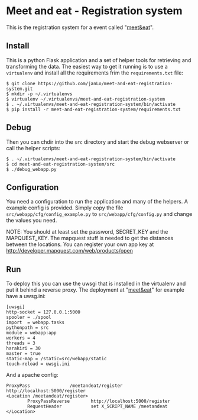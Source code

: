 # Meet and eat - Registration system

This is the registration system for a event called 
"[meet&eat](http://www.exmatrikulationsamt.de/meetandeat)".

## Install

This is a python Flask application and a set of helper tools
for retrieving and transforming the data. The easiest way to
get it running is to use a `virtualenv` and install all the
requirements frim the `requirements.txt` file:

    $ git clone https://github.com/janLo/meet-and-eat-registration-system.git
    $ mkdir -p ~/.virtualenvs
    $ virtualenv ~/.virtualenvs/meet-and-eat-registration-system
    $ . ~/.virtualenvs/meet-and-eat-registration-system/bin/activate
    $ pip install -r meet-and-eat-registration-system/requirements.txt


## Debug

Then you can chdir into the `src` directory and start the
debug webserver or call the helper scripts:

    $ . ~/.virtualenvs/meet-and-eat-registration-system/bin/activate
    $ cd meet-and-eat-registration-system/src
    $ ./debug_webapp.py

## Configuration

You need a configuration to run the application and many of the
helpers. A example config is provided. Simply copy the file
`src/webapp/cfg/config_example.py` to `src/webapp/cfg/config.py`
and change the values you need.

NOTE: You should at least set the password, SECRET_KEY and the
MAPQUEST_KEY. The mapquest stuff is needed to get the distances
between the locations. You can register your own app key at
http://developer.mapquest.com/web/products/open 


## Run

To deploy this you can use the uwsgi that is installed in the
virtualenv and put it behind a reverse proxy. The deployment
at "[meet&eat](http://www.exmatrikulationsamt.de/meetandeat)"
for example have a uwsg.ini:

    [uwsgi]
    http-socket = 127.0.0.1:5000
    spooler = ./spool
    import  = webapp.tasks
    pythonpath = src
    module = webapp:app
    workers = 4
    threads = 3
    harakiri = 30
    master = true
    static-map = /static=src/webapp/static
    touch-reload = uwsgi.ini

And a apache config:

    ProxyPass               /meetandeat/register http://localhost:5000/register
    <Location /meetandeat/register>
            ProxyPassReverse        http://localhost:5000/register
            RequestHeader           set X_SCRIPT_NAME /meetandeat
    </Location>

